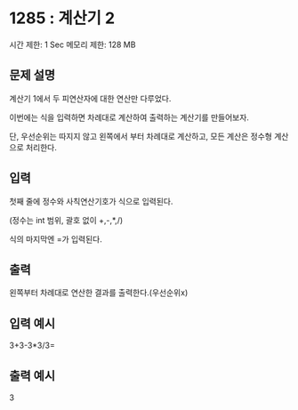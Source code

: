 # 1285 : 계산기 2
시간 제한: 1 Sec  메모리 제한: 128 MB
  
## 문제 설명    
계산기 1에서 두 피연산자에 대한 연산만 다루었다.

이번에는 식을 입력하면 차례대로 계산하여 출력하는 계산기를 만들어보자.

단, 우선순위는 따지지 않고 왼쪽에서 부터 차례대로 계산하고, 모든 계산은 정수형 계산으로 처리한다.

## 입력
첫째 줄에 정수와 사칙연산기호가 식으로 입력된다.

(정수는 int 범위, 괄호 없이 +,-,*,/) 

식의 마지막엔 =가 입력된다.

## 출력
왼쪽부터 차례대로 연산한 결과를 출력한다.(우선순위x)

## 입력 예시   
3+3-3*3/3=

## 출력 예시
3